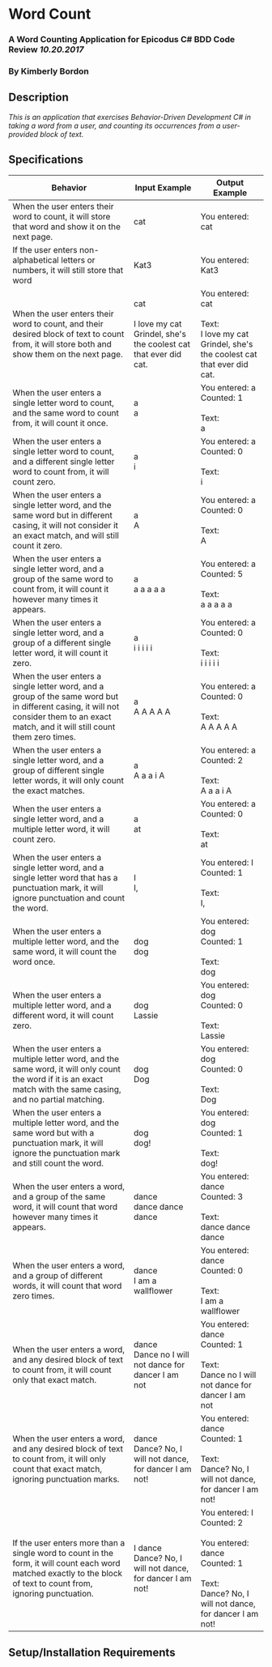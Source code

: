 # Word Count
### A Word Counting Application for Epicodus C# BDD Code Review _10.20.2017_

### By Kimberly Bordon

## Description
_This is an application that exercises Behavior-Driven Development C# in taking a word from a user, and counting its occurrences from a user-provided block of text._

## Specifications

| Behavior | Input Example| Output Example|
|-|-|-|
| When the user enters their word to count, it will store that word and show it on the next page. | cat | You entered: cat |
| If the user enters non-alphabetical letters or numbers, it will still store that word | Kat3 | You entered: Kat3 |
| When the user enters their word to count, and their desired block of text to count from, it will store both and show them on the next page. | cat <br><br>I love my cat Grindel, she's the coolest cat that ever did cat. | You entered: cat<br><br>Text:<br>I love my cat Grindel, she's the coolest cat that ever did cat. |
| When the user enters a single letter word to count, and the same word to count from, it will count it once. | a <br> a | You entered: a <br> Counted: 1 <br><br>Text:<br> a |
| When the user enters a single letter word to count, and a different single letter word to count from, it will count zero. | a<br> i | You entered: a <br> Counted: 0<br><br> Text:<br> i |
| When the user enters a single letter word, and the same word but in different casing, it will not consider it an exact match, and will still count it zero. | a<br> A | You entered: a <br> Counted: 0<br><br>Text:<br> A |
| When the user enters a single letter word, and a group of the same word to count from, it will count it however many times it appears. | a<br> a a a a a | You entered: a<br> Counted: 5<br><br> Text:<br>a a a a a|
| When the user enters a single letter word, and a group of a different single letter word, it will count it zero. | a<br> i i i i i | You entered: a<br>Counted: 0<br><br>Text:<br>i i i i i<br>|
| When the user enters a single letter word, and a group of the same word but in different casing, it will not consider them to an exact match, and it will still count them zero times. | a<br> A A A A A | You entered: a<br>Counted: 0<br><br>Text:<br> A A A A A|
| When the user enters a single letter word, and a group of different single letter words, it will only count the exact matches. | a<br> A a a i A | You entered: a<br>Counted: 2<br><br> Text:<br>A a a i A|
| When the user enters a single letter word, and a multiple letter word, it will count zero. | a<br> at | You entered: a<br>Counted: 0<br><br>Text:<br>at |
| When the user enters a single letter word, and a single letter word that has a punctuation mark, it will ignore punctuation and count the word. | I<br>I, | You entered: I<br>Counted: 1<br><br>Text:<br>I,
| When the user enters a multiple letter word, and the same word, it will count the word once. | dog<br>dog<br> | You entered: dog<br>Counted: 1<br><br>Text:<br>dog|
| When the user enters a multiple letter word, and a different word, it will count zero. | dog<br> Lassie | You entered: dog<br>Counted: 0<br><br>Text:<br>Lassie|
| When the user enters a multiple letter word, and the same word, it will only count the word if it is an exact match with the same casing, and no partial matching. | dog<br>Dog | You entered: dog<br>Counted: 0<br><br>Text:<br>Dog|
| When the user enters a multiple letter word, and the same word but with a punctuation mark, it will ignore the punctuation mark and still count the word. | dog<br>dog! |You entered: dog<br>Counted: 1<br><br>Text:<br>dog!|
| When the user enters a word, and a group of the same word, it will count that word however many times it appears. | dance<br>dance dance dance | You entered: dance<br>Counted: 3<br><br>Text:<br>dance dance dance|
| When the user enters a word, and a group of different words, it will count that word zero times. | dance<br> I am a wallflower | You entered: dance<br>Counted: 0<br><br>Text:<br> I am a wallflower |
| When the user enters a word, and any desired block of text to count from, it will count only that exact match. | dance<br>Dance no I will not dance for dancer I am not| You entered: dance <br>Counted: 1<br><br>Text:<br>Dance no I will not dance for dancer I am not |
| When the user enters a word, and any desired block of text to count from, it will only count that exact match, ignoring punctuation marks. | dance<br>Dance? No, I will not dance, for dancer I am not!| You entered: dance <br>Counted: 1<br><br>Text:<br>Dance? No, I will not dance, for dancer I am not!  |
| If the user enters more than a single word to count in the form, it will count each word matched exactly to the block of text to count from, ignoring punctuation. | I dance<br>Dance? No, I will not dance, for dancer I am not! | You entered: I <br>Counted: 2<br><br> You entered: dance <br>Counted: 1<br><br>Text:<br>Dance? No, I will not dance, for dancer I am not! |

## Setup/Installation Requirements
